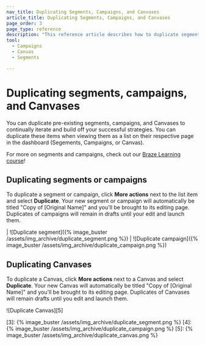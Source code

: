 ```yaml
---
nav_title: Duplicating Segments, Campaigns, and Canvases
article_title: Duplicating Segments, Campaigns, and Canvases
page_order: 3
page_type: reference
description: "This reference article describes how to duplicate segments, campaigns, and Canvases for reuse."
tool: 
  - Campaigns
  - Canvas
  - Segments

---
```


# Duplicating segments, campaigns, and Canvases

You can duplicate pre-existing segments, campaigns, and Canvases to continually iterate and build off your successful strategies. You can duplicate these items when viewing them as a list on their respective page in the dashboard (Segements, Campaigns, or Canvas).

For more on segments and campaigns, check out our [Braze Learning course](https://learning.braze.com/quick-overview-segment-and-campaign-setup)!

## Duplicating segments or campaigns

To duplicate a segment or campaign, click <i class="fas fa-gear"></i> **More actions** next to the list item and select **Duplicate**. Your new segment or campaign will automatically be titled "Copy of [Original Name]" and you'll be brought to its editing page. Duplicates of campaigns will remain in drafts until your edit and launch them.

| ![Duplicate segment]({% image_buster /assets/img_archive/duplicate_segment.png %}) | ![Duplicate campaign]({% image_buster /assets/img_archive/duplicate_campaign.png %})

## Duplicating Canvases

To duplicate a Canvas, click <i class="fas fa-ellipsis-vertical"></i> **More actions** next to a Canvas and select **Duplicate**. Your new Canvas will automatically be titled "Copy of [Original Name]" and you'll be brought to its editing page. Duplicates of Canvases will remain drafts until you edit and launch them.

![Duplicate Canvas][5]


[3]: {% image_buster /assets/img_archive/duplicate_segment.png %}
[4]: {% image_buster /assets/img_archive/duplicate_campaign.png %}
[5]: {% image_buster /assets/img_archive/duplicate_canvas.png %}

